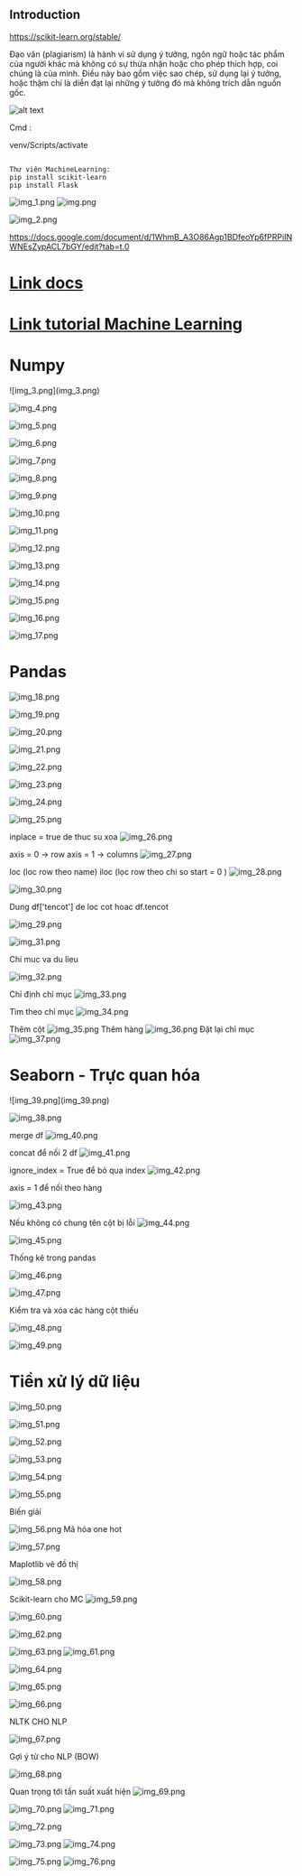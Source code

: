 <h2>Introduction</h2>

https://scikit-learn.org/stable/

Đạo văn (plagiarism) là hành vi sử dụng ý tưởng, ngôn ngữ hoặc tác phẩm của người khác mà không có sự thừa nhận hoặc cho phép thích hợp, coi chúng là của mình. Điều này bao gồm việc sao chép, sử dụng lại ý tưởng, hoặc thậm chí là diễn đạt lại những ý tưởng đó mà không trích dẫn nguồn gốc. 

![alt text](image.png)



Cmd : 

venv/Scripts/activate

```

Thư viên MachineLearning:
pip install scikit-learn
pip install Flask

```
![img_1.png](img_1.png)
![img.png](img.png)

![img_2.png](img_2.png)


https://docs.google.com/document/d/1WhmB_A3O86Agp1BDfeoYp6fPRPiINWNEsZypACL7bGY/edit?tab=t.0

<h1> <a href="https://docs.google.com/document/d/1BZfWzpG2LlZ02xCPd9y15jDhdht_MPT1nNb1gvpUbVc/edit?hl=vi&tab=t.0" target="_blank" alt="Link" >Link docs </a></h1>

<h1><a href="https://www.youtube.com/watch?v=59XV4o8hOBk&list=PL-DKonjOZsHbZZ_xQC0HS46vBviytJJPg&index=3" target="_blank"> Link tutorial Machine Learning  <a/> 
</h1>

<h1>Numpy </h1>
![img_3.png](img_3.png)

![img_4.png](img_4.png)

![img_5.png](img_5.png)

![img_6.png](img_6.png)

![img_7.png](img_7.png)

![img_8.png](img_8.png)

![img_9.png](img_9.png)

![img_10.png](img_10.png)

![img_11.png](img_11.png)


![img_12.png](img_12.png)


![img_13.png](img_13.png)


![img_14.png](img_14.png)

![img_15.png](img_15.png)

![img_16.png](img_16.png)


![img_17.png](img_17.png)

<h1>Pandas</h1>

![img_18.png](img_18.png)

![img_19.png](img_19.png)

![img_20.png](img_20.png)

![img_21.png](img_21.png)

![img_22.png](img_22.png)

![img_23.png](img_23.png)

![img_24.png](img_24.png)

![img_25.png](img_25.png)

inplace = true de thuc su xoa 
![img_26.png](img_26.png)

axis = 0 -> row  axis = 1 -> columns
![img_27.png](img_27.png)

loc (loc row theo name) iloc (lọc row theo chi so start = 0 )
![img_28.png](img_28.png)

![img_30.png](img_30.png)

Dung df['tencot'] de loc cot hoac df.tencot

![img_29.png](img_29.png)

![img_31.png](img_31.png)

Chi muc va du lieu 

![img_32.png](img_32.png)

Chỉ định chỉ mục
![img_33.png](img_33.png)

Tìm theo chỉ mục 
![img_34.png](img_34.png)


Thêm cột
![img_35.png](img_35.png)
Thêm hàng
![img_36.png](img_36.png)
Đặt lại chỉ mục
![img_37.png](img_37.png)

<h1>Seaborn - Trực quan hóa</h1>
![img_39.png](img_39.png)

![img_38.png](img_38.png)

merge df
![img_40.png](img_40.png)

concat để nối 2 df 
![img_41.png](img_41.png)

ignore_index = True để bỏ qua index
![img_42.png](img_42.png)

axis = 1 để nối theo hàng

![img_43.png](img_43.png)

Nếu không có chung tên cột bị lỗi
![img_44.png](img_44.png)

![img_45.png](img_45.png)



Thống kê trong pandas

![img_46.png](img_46.png)

![img_47.png](img_47.png)

Kiểm tra và xóa các hàng cột thiếu

![img_48.png](img_48.png)

![img_49.png](img_49.png)

<h1>Tiền xử lý dữ liệu</h1>

![img_50.png](img_50.png)

![img_51.png](img_51.png)

![img_52.png](img_52.png)


![img_53.png](img_53.png)

![img_54.png](img_54.png)

![img_55.png](img_55.png)


Biến giải

![img_56.png](img_56.png)
Mã hóa one hot

![img_57.png](img_57.png)


Maplotlib vẽ đồ thị 

![img_58.png](img_58.png)


Scikit-learn cho MC
![img_59.png](img_59.png)

![img_60.png](img_60.png)

![img_62.png](img_62.png)

![img_63.png](img_63.png)
![img_61.png](img_61.png)

![img_64.png](img_64.png)

![img_65.png](img_65.png)

![img_66.png](img_66.png)

NLTK CHO NLP

![img_67.png](img_67.png)


Gợi ý từ cho NLP (BOW)

![img_68.png](img_68.png)

Quan trọng tới tần suất xuất hiện
![img_69.png](img_69.png)

![img_70.png](img_70.png)
![img_71.png](img_71.png)

![img_72.png](img_72.png)

![img_73.png](img_73.png)
![img_74.png](img_74.png)

![img_75.png](img_75.png)
![img_76.png](img_76.png)
